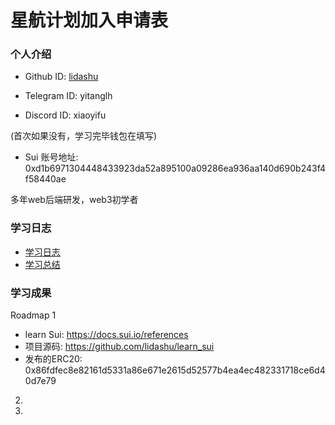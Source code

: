 # 星航计划加入申请表

### 个人介绍

* Github ID: [lidashu](https://github.com/lidashu)

* Telegram ID: yitanglh

* Discord ID: xiaoyifu

(首次如果没有，学习完毕钱包在填写)
* Sui 账号地址: 0xd1b6971304448433923da52a895100a09286ea936aa140d690b243f4f58440ae

多年web后端研发，web3初学者

### 学习日志

- [学习日志](journal.md)
- [学习总结](summary.md)

### 学习成果

Roadmap  1  
- learn Sui: https://docs.sui.io/references
- 项目源码: https://github.com/lidashu/learn_sui
- 发布的ERC20: 0x86fdfec8e82161d5331a86e671e2615d52577b4ea4ec482331718ce6d40d7e79

2.


3. 

